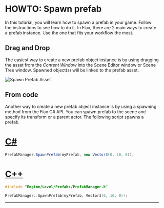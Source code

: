 # HOWTO: Spawn prefab

In this tutorial, you will learn how to spawn a prefab in your game. Follow the instructions to see how to do it. In Flax, there are 2 main ways to create a prefab instance. Use the one that fits your workflow the most.

## Drag and Drop

The easiest way to create a new prefab object instance is by using dragging the asset from the *Content Window* into the Scene Editor window or Scene Tree window. Spawned object(s) will be linked to the prefab asset.

![Spawn Prefab Asset](media/spawn-prefab.png)

## From code

Another way to create a new prefab object instance is by using a spawning method from the Flax C# API. You can spawn prefab to the scene and specify its transform or a parent actor. The following script spawns a prefab.

# [C#](#tab/code-csharp)
```cs
PrefabManager.SpawnPrefab(myPrefab, new Vector3(0, 10, 0));
```
# [C++](#tab/code-cpp)
```cpp
#include "Engine/Level/Prefabs/PrefabManager.h"

PrefabManager::SpawnPrefab(myPrefab, Vector3(0, 10, 0));
```
***
